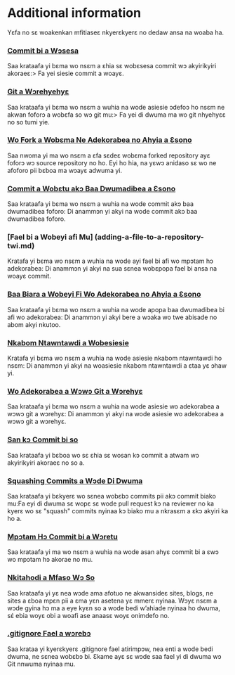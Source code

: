 # Additional information
Yɛfa no sɛ woakenkan mfitiaseɛ nkyerɛkyerɛ no dedaw ansa na woaba ha.

### [Commit bi a Wɔsesa](amending-a-commit-twi.md)
Saa krataafa yi bɛma wo nsɛm a ɛhia sɛ wobɛsesa commit wɔ akyirikyiri akoraeɛ:> Fa yei siesie commit a woayɛ.


### [Git a Wɔrehyehyɛ](configuring-git.md)
Saa krataafa yi bɛma wo nsɛm a wuhia na wode asiesie ɔdefoɔ ho nsɛm ne akwan foforɔ a wobɛfa so wɔ git mu:> Fa yei di dwuma ma wo git nhyehyɛɛ no ​​so tumi yie.

### [Wo Fork a Wobɛma Ne Adekorabea no Ahyia a Ɛsono](forking-a-repository-twi.md)
Saa nwoma yi ma wo nsɛm a ɛfa sɛdeɛ wobɛma forked repository ayɛ foforɔ wɔ source repository no ho. 
Eyi ho hia, na yɛwɔ anidaso sɛ wo ne afoforo pii bɛboa ma wɔayɛ adwuma yi.

### [Commit a Wobɛtu akɔ Baa Dwumadibea a Ɛsono](committing-to-a-forked-repository-twi.md)

Saa krataafa yi bɛma wo nsɛm a wuhia na wode commit akɔ baa dwumadibea foforo: Di anammɔn yi akyi na wode commit akɔ baa dwumadibea foforo.

### [Fael bi a Wobeyi afi Mu] (adding-a-file-to-a-repository-twi.md)
Kratafa yi bɛma wo nsɛm a wuhia na wode ayi fael bi afi wo mpɔtam hɔ adekorabea: Di anammɔn yi akyi na sua sɛnea wobɛpopa fael bi ansa na woayɛ commit.

### [Baa Biara a Wobeyi Fi Wo Adekorabea no Ahyia a Ɛsono](adding-an-existing-file-to-a-repository-twi.md)

Saa krataafa yi bɛma wo nsɛm a wuhia na wode apopa baa dwumadibea bi afi wo adekorabea: Di anammɔn yi akyi bere a wɔaka wo twe abisade no abom akyi nkutoo.

### [Nkabom Ntawntawdi a Wobesiesie](creating-a-pull-request-twi.md)

Kratafa yi bɛma wo nsɛm a wuhia na wode asiesie nkabom ntawntawdi ho nsɛm: Di anammɔn yi akyi na woasiesie nkabom ntawntawdi a ɛtaa yɛ ɔhaw yi.

### [Wo Adekorabea a Wɔwɔ Git a Wɔrehyɛ](configuring-a-repository-for-git-twi.md)

Saa krataafa yi bɛma wo nsɛm a wuhia na wode asiesie wo adekorabea a wɔwɔ git a wɔrehyɛ: Di anammɔn yi akyi na wode asiesie wo adekorabea a wɔwɔ git a wɔrehyɛ.

### [San kɔ Commit bi so](reverting-a-commit-twi.md)

Saa krataafa yi bɛboa wo sɛ ɛhia sɛ wosan kɔ commit a atwam wɔ akyirikyiri akoraeɛ no so a. 

### [Squashing Commits a Wɔde Di Dwuma](squashing-commits-twi.md)

Saa krataafa yi bɛkyerɛ wo sɛnea wobɛbɔ commits pii akɔ commit biako mu:Fa eyi di dwuma sɛ wopɛ sɛ wode pull request kɔ na reviewer no ka kyerɛ wo sɛ "squash" commits nyinaa kɔ biako mu a nkrasɛm a ɛkɔ akyiri ka ho a.

### [Mpɔtam Hɔ Commit bi a Wɔretu](resetting-a-commit-twi.md)

Saa krataafa yi ma wo nsɛm a wuhia na wode asan ahyɛ commit bi a ɛwɔ wo mpɔtam hɔ akorae no mu.

### [Nkitahodi a Mfaso Wɔ So](useful-links-for-git-twi.md)

Saa krataafa yi yɛ nea wɔde ama afotuo ne akwansideɛ sites, blogs, ne sites a ɛboa mpɛn pii a ɛma yɛn asetena yɛ mmerɛ nyinaa.
Wɔyɛ nsɛm a wɔde gyina hɔ ma a eye kyɛn so a wode bedi w’ahiade nyinaa ho dwuma, sɛ́ ebia woyɛ obi a woafi ase anaasɛ woyɛ onimdefo no. 

### [.gitignore Fael a wɔrebɔ](creating-a-gitignore-file-twi.md)

Saa krataa yi kyerɛkyerɛ .gitignore fael atirimpɔw, nea enti a wode bedi dwuma, ne sɛnea wobɛbɔ bi.
Ɛkame ayɛ sɛ wɔde saa fael yi di dwuma wɔ Git nnwuma nyinaa mu.
